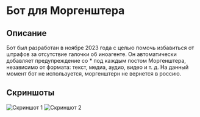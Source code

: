 # Бот для Моргенштера

## Описание

Бот был разработан в ноябре 2023 года с целью помочь избавиться от штрафов за отсутствие галочки об иноагенте. Он автоматически добавляет предупреждение со * под каждым постом Моргенштера, независимо от формата: текст, медиа, аудио, видео и т. д.
На данный момент бот не используется, моргенштерн не вернется в россию.

## Скриншоты

![Скриншот 1](https://github.com/user-attachments/assets/d5c5a008-9482-445c-84f8-ed24490d443b)
![Скриншот 2](https://github.com/user-attachments/assets/d59effef-5ee6-4d8a-8384-793cb8b48568)
